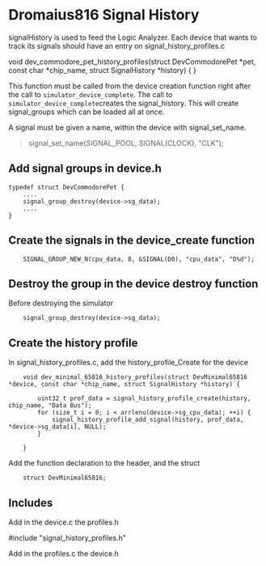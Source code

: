 # Dromaius816 Signal History

signalHistory is used to feed the Logic Analyzer. Each device that wants to track its signals should have an entry on signal_history_profiles.c

void dev_commodore_pet_history_profiles(struct DevCommodorePet *pet, const char *chip_name, struct SignalHistory *history) { }

This function must be called from the device creation function right after the call to `simulator_device_complete`. The call to `simulator_device_complete`creates the signal_history. This will create signal_groups which can be loaded all at once.

A signal must be given a name, within the device with signal_set_name.

> 	signal_set_name(SIGNAL_POOL, SIGNAL(CLOCK), "CLK");

## Add signal groups in device<dev>.h

```
typedef struct DevCommodorePet {
    ....
    signal_group_destroy(device->sg_data);
    ....
}
```

## Create the signals in the device_create function

```
	SIGNAL_GROUP_NEW_N(cpu_data, 8, &SIGNAL(D0), "cpu_data", "D%d");
```

## Destroy the group in the device destroy function

Before destroying the simulator

```
	signal_group_destroy(device->sg_data);
```

## Create the history profile

In signal_history_profiles.c, add the history_profile_Create for the device

```
    void dev_minimal_65816_history_profiles(struct DevMinimal65816 *device, const char *chip_name, struct SignalHistory *history) {

    	uint32_t prof_data = signal_history_profile_create(history, chip_name, "Data Bus");
    	for (size_t i = 0; i < arrlenu(device->sg_cpu_data); ++i) {
    		signal_history_profile_add_signal(history, prof_data, *device->sg_data[i], NULL);
    	}

    }
```

Add the function declaration to the header, and the struct

```
    struct DevMinimal65816;
```

## Includes

Add in the device<dev>.c the profiles.h

#include "signal_history_profiles.h"

Add in the profiles.c the device<dev>.h












